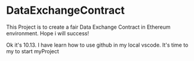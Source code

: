 # DataExchangeContract

This Project is to create a fair Data Exchange Contract in Ethereum environment. Hope i will success!

Ok it's 10.13. I have learn how to use github in my local vscode.
It's time to my to start myProject

